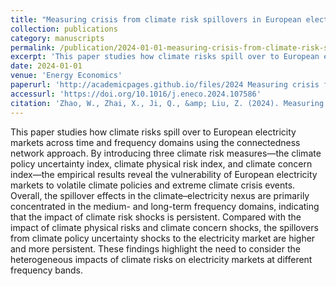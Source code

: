 ```yaml
---
title: "Measuring crisis from climate risk spillovers in European electricity markets"
collection: publications
category: manuscripts
permalink: /publication/2024-01-01-measuring-crisis-from-climate-risk-spillovers-in-european-electricity-markets
excerpt: 'This paper studies how climate risks spill over to European electricity markets across time and frequency domains using the connectedness network approach. By introducing three climate risk measures—the climate policy uncertainty index, climate physical risk index, and climate concern index—the empirical results reveal the vulnerability of European electricity markets to volatile climate policies and extreme climate crisis events. Overall, the spillover effects in the climate–electricity nexus are primarily concentrated in the medium- and long-term frequency domains, indicating that the impact of climate risk shocks is persistent. Compared with the impact of climate physical risks and climate concern shocks, the spillovers from climate policy uncertainty shocks to the electricity market are higher and more persistent. These findings highlight the need to consider the heterogeneous impacts of climate risks on electricity markets at different frequency bands.'
date: 2024-01-01
venue: 'Energy Economics'
paperurl: 'http://academicpages.github.io/files/2024 Measuring crisis from climate risk spillovers in European electricity markets.pdf'
accessurl: 'https://doi.org/10.1016/j.eneco.2024.107586'
citation: 'Zhao, W., Zhai, X., Ji, Q., &amp; Liu, Z. (2024). Measuring crisis from climate risk spillovers in European electricity markets. Energy Economics, 134, 107586.'
---
```

This paper studies how climate risks spill over to European electricity markets across time and frequency domains using the connectedness network approach. By introducing three climate risk measures—the climate policy uncertainty index, climate physical risk index, and climate concern index—the empirical results reveal the vulnerability of European electricity markets to volatile climate policies and extreme climate crisis events. Overall, the spillover effects in the climate–electricity nexus are primarily concentrated in the medium- and long-term frequency domains, indicating that the impact of climate risk shocks is persistent. Compared with the impact of climate physical risks and climate concern shocks, the spillovers from climate policy uncertainty shocks to the electricity market are higher and more persistent. These findings highlight the need to consider the heterogeneous impacts of climate risks on electricity markets at different frequency bands.
